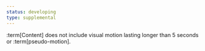 ```yaml
---
status: developing
type: supplemental
---
```


:term[Content] does not include visual motion lasting longer than 5 seconds or :term[pseudo-motion].
